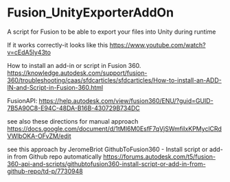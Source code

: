 # Fusion_UnityExporterAddOn
A script for Fusion to be able to export your files into Unity during runtime

If it works correctly-it looks like this https://www.youtube.com/watch?v=cEdA5ly43to

How to install an add-in or script in Fusion 360.  https://knowledge.autodesk.com/support/fusion-360/troubleshooting/caas/sfdcarticles/sfdcarticles/How-to-install-an-ADD-IN-and-Script-in-Fusion-360.html

FusionAPI: https://help.autodesk.com/view/fusion360/ENU/?guid=GUID-7B5A90C8-E94C-48DA-B16B-430729B734DC

see also these directions for manual approach https://docs.google.com/document/d/1tMI6M0EsfF7qVjSWmfiIxKPMyclCRdVWlbOKA-OFvZM/edit

see this approach by JeromeBriot  GithubToFusion360 - Install script or add-in from Github repo automatically   https://forums.autodesk.com/t5/fusion-360-api-and-scripts/githubtofusion360-install-script-or-add-in-from-github-repo/td-p/7730948
